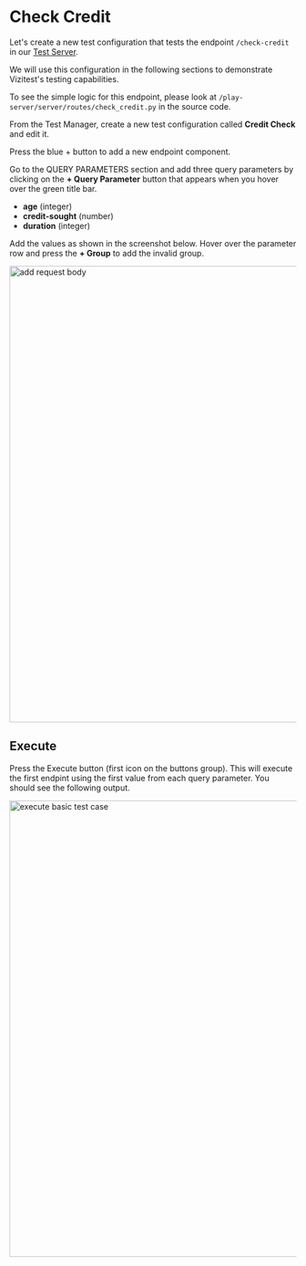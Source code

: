 # Check Credit

Let's create a new test configuration that tests the endpoint ```/check-credit``` in our [Test Server](The-Test-Server.md).

<note>
We will use this configuration in the following sections to demonstrate Vizitest's testing capabilities.

To see the simple logic for this endpoint, please look at ```/play-server/server/routes/check_credit.py``` in the source code.
</note>

From the Test Manager, create a new test configuration called **Credit Check** and edit it.

Press the blue + button to add a new endpoint component.

Go to the QUERY PARAMETERS section and add three query parameters by clicking on the **+ Query Parameter** button that appears when you hover over the green title bar.

- **age** (integer)
- **credit-sought** (number)
- **duration** (integer)

Add the values as shown in the screenshot below. Hover over the parameter row and press the **+ Group** to add the invalid group.

<img src="cc-endpoint-config.png" alt="add request body" width="800"/>

## Execute
Press the Execute button (first icon on the buttons group). This will execute the first endpint using the first value from each query parameter. You should see the following output.

<img src="cc-execute-tc1.png" alt="execute basic test case" width="800"/>




